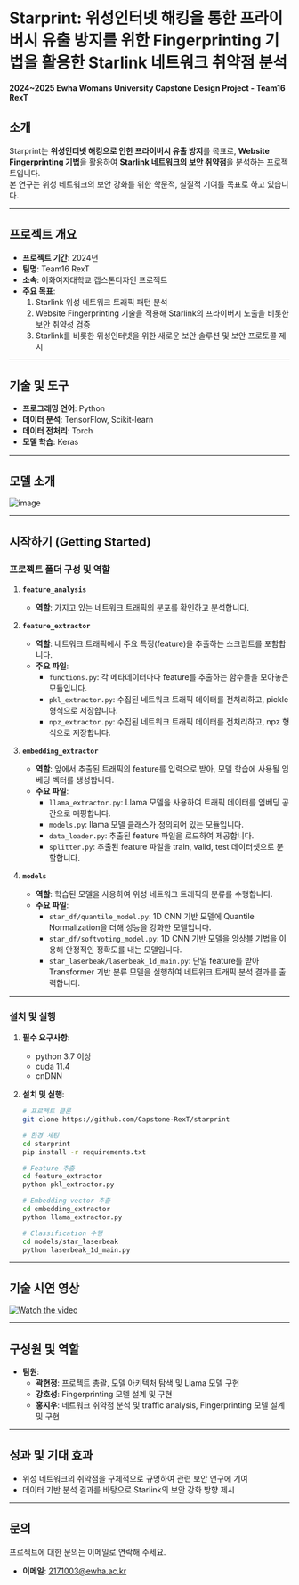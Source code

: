 # **Starprint: 위성인터넷 해킹을 통한 프라이버시 유출 방지를 위한 Fingerprinting 기법을 활용한 Starlink 네트워크 취약점 분석**  
**2024~2025 Ewha Womans University Capstone Design Project - Team16 RexT**


## **소개**  
Starprint는 **위성인터넷 해킹으로 인한 프라이버시 유출 방지**를 목표로, **Website Fingerprinting 기법**을 활용하여 **Starlink 네트워크의 보안 취약점**을 분석하는 프로젝트입니다.  
본 연구는 위성 네트워크의 보안 강화를 위한 학문적, 실질적 기여를 목표로 하고 있습니다.  

---

## **프로젝트 개요**  
- **프로젝트 기간**: 2024년  
- **팀명**: Team16 RexT  
- **소속**: 이화여자대학교 캡스톤디자인 프로젝트  
- **주요 목표**:  
  1. Starlink 위성 네트워크 트래픽 패턴 분석
  2. Website Fingerprinting 기술을 적용해 Starlink의 프라이버시 노출을 비롯한 보안 취약성 검증
  3. Starlink를 비롯한 위성인터넷을 위한 새로운 보안 솔루션 및 보안 프로토콜 제시  

---

## **기술 및 도구**  
- **프로그래밍 언어**: Python
- **데이터 분석**: TensorFlow, Scikit-learn  
- **데이터 전처리**: Torch 
- **모델 학습**: Keras

---

## **모델 소개**  
![image](https://github.com/user-attachments/assets/1d5a4ef5-94ef-4484-96b3-2a2140a0688f)

---

## **시작하기 (Getting Started)**  
### **프로젝트 폴더 구성 및 역할**  
1. **`feature_analysis`**
   - **역할**: 가지고 있는 네트워크 트래픽의 분포를 확인하고 분석합니다.
    
3. **`feature_extractor`**  
   - **역할**: 네트워크 트래픽에서 주요 특징(feature)을 추출하는 스크립트를 포함합니다.  
   - **주요 파일**:
     - `functions.py`: 각 메타데이터마다 feature를 추출하는 함수들을 모아놓은 모듈입니다.
     - `pkl_extractor.py`: 수집된 네트워크 트래픽 데이터를 전처리하고, pickle 형식으로 저장합니다. 
     - `npz_extractor.py`: 수집된 네트워크 트래픽 데이터를 전처리하고, npz 형식으로 저장합니다. 

4. **`embedding_extractor`**  
   - **역할**: 앞에서 추출된 트래픽의 feature를 입력으로 받아, 모델 학습에 사용될 임베딩 벡터를 생성합니다.  
   - **주요 파일**:  
     - `llama_extractor.py`: Llama 모델을 사용하여 트래픽 데이터를 임베딩 공간으로 매핑합니다.
     - `models.py`: llama 모델 클래스가 정의되어 있는 모듈입니다.
     - `data_loader.py`: 추출된 feature 파일을 로드하여 제공합니다.
     - `splitter.py`: 추출된 feature 파일을 train, valid, test 데이터셋으로 분할합니다.

5. **`models`**  
   - **역할**: 학습된 모델을 사용하여 위성 네트워크 트래픽의 분류를 수행합니다.  
   - **주요 파일**:
     - `star_df/quantile_model.py`: 1D CNN 기반 모델에 Quantile Normalization을 더해 성능을 강화한 모델입니다.
     - `star_df/softvoting_model.py`: 1D CNN 기반 모델을 앙상블 기법을 이용해 안정적인 정확도를 내는 모델입니다.
     - `star_laserbeak/laserbeak_1d_main.py`: 단일 feature를 받아 Transformer 기반 분류 모델을 실행하여 네트워크 트래픽 분석 결과를 출력합니다.  

---
### **설치 및 실행**
1. **필수 요구사항**:
   - python 3.7 이상
   - cuda 11.4
   - cnDNN

3. **설치 및 실행**:  
   ```bash
   # 프로젝트 클론
   git clone https://github.com/Capstone-RexT/starprint
   
   # 환경 세팅
   cd starprint
   pip install -r requirements.txt
   ```

   ```bash
   # Feature 추출
   cd feature_extractor
   python pkl_extractor.py
   ```

   ```bash
   # Embedding vector 추출
   cd embedding_extractor
   python llama_extractor.py
   ```
   
   ```bash
   # Classification 수행
   cd models/star_laserbeak
   python laserbeak_1d_main.py
   ```
---

## 기술 시연 영상
[![Watch the video](https://img.youtube.com/vi/TnjwFFnJn-4/maxresdefault.jpg)](https://www.youtube.com/watch?v=TnjwFFnJn-4)

---

## **구성원 및 역할**  
- **팀원**:  
  - **곽현정**: 프로젝트 총괄, 모델 아키텍처 탐색 및 Llama 모델 구현
  - **강호성**: Fingerprinting 모델 설계 및 구현  
  - **홍지우**: 네트워크 취약점 분석 및 traffic analysis, Fingerprinting 모델 설계 및 구현
---

## **성과 및 기대 효과**  
- 위성 네트워크의 취약점을 구체적으로 규명하여 관련 보안 연구에 기여  
- 데이터 기반 분석 결과를 바탕으로 Starlink의 보안 강화 방향 제시  

---

## **문의**  
프로젝트에 대한 문의는 이메일로 연락해 주세요.  
- **이메일**: 2171003@ewha.ac.kr  
